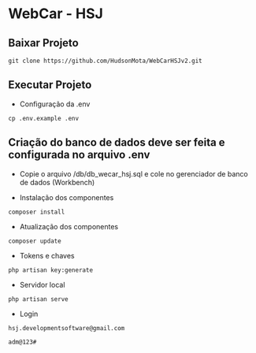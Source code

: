 # WebCar - HSJ

## Baixar Projeto
```
git clone https://github.com/HudsonMota/WebCarHSJv2.git
```
## Executar Projeto

- Configuração da .env
```
cp .env.example .env
```
## Criação do banco de dados deve ser feita e configurada no arquivo .env

- Copie o arquivo /db/db_wecar_hsj.sql e cole no gerenciador de banco de dados (Workbench)


- Instalação dos componentes
```
composer install
```

- Atualização dos componentes
```
composer update
```

- Tokens e chaves
```
php artisan key:generate
```

- Servidor local
```
php artisan serve
```

- Login
```
hsj.developmentsoftware@gmail.com
```
```
adm@123#
```